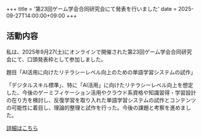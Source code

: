 +++
title = '第23回ゲーム学会合同研究会にて発表を行いました'
date = 2025-09-27T14:00:00+09:00
+++
## 活動内容

私は、2025年9月27(土)にオンラインで開催された第23回ゲーム学会合同研究会にて、口頭発表枠として参加しました。

題目「AI活用に向けたリテラシーレベル向上のための単語学習システムの試作」

「デジタルスキル標準」、特に「AI活用」に向けたリテラシーレベル向上を想定した、今後のゲーミフィケーション活用やクラウド系資格や知識習得・学習設計の在り方を検討し、反復学習を取り入れた単語学習システムの試作とコンテンツの可能性に着目し、理論的整理と試作を行った。今後の課題と考察を進めました。

[詳細はこちら](https://www.gameamusementsociety.org/html/JointConference_23.html)
